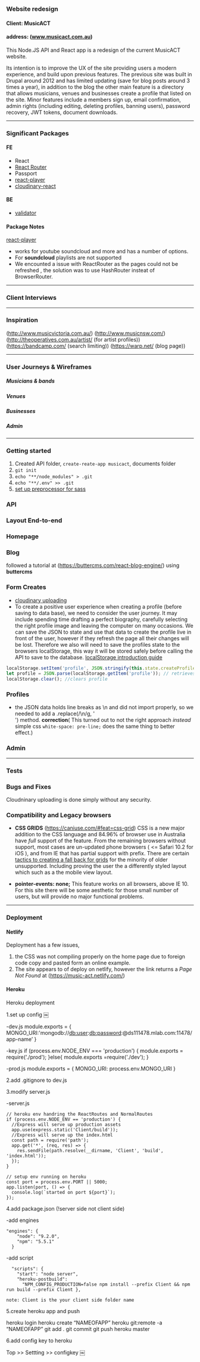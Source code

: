 ### Website redesign

#### Client: MusicACT

#### address: (www.musicact.com.au)

This Node.JS API and React app is a redesign of the current MusicACT website.

Its intention is to improve the UX of the site providing users a modern experience, and build upon previous features. The previous site was built in Drupal around 2012 and has limited updating (save for blog posts around 3 times a year), in addition to the blog the other main feature is a directory that allows musicians, venues and businesses create a profile that listed on the site. Minor features include a members sign up, email confirmation, admin rights (including editing, deleting profiles, banning users), password recovery, JWT tokens, document downloads.

---

### Significant Packages

#### FE

* React
* [React Router](https://reacttraining.com/react-router/)
* Passport
* [react-player](https://www.npmjs.com/package/react-player)
* [cloudinary-react](https://github.com/cloudinary/cloudinary-react)

#### BE

* [validator](https://github.com/chriso/validator.js)

#### Package Notes

[react-player](https://www.npmjs.com/package/react-player)

* works for youtube soundcloud and more and has a number of options.
* For **soundcloud** playlists are not supported
* We encounted a issue with ReactRouter as the pages could not be refreshed , the solution was to use HashRouter insteat of BrowserRouter.

---

### Client Interviews

---

### Inspiration

(http://www.musicvictoria.com.au/)
(http://www.musicnsw.com/)
(http://theoperatives.com.au/artist/ (for artist profiles))
(https://bandcamp.com/ (search limiting))
(https://warp.net/ (blog page))

---

### User Journeys & Wireframes

##### Musicians & bands

##### Venues

##### Businesses

##### Admin

---

### Getting started

1. Created API folder, `create-reate-app musicact`, documents folder
1. `git init`
1. `echo "**/node_modules" > .git`
1. `echo "**/.env" >> .git`
1. [set up preprocessor for sass](https://github.com/facebookincubator/create-react-app/blob/master/packages/react-scripts/template/README.md#adding-a-css-preprocessor-sass-less-etc)

### API

### Layout End-to-end

### Homepage

### Blog

followed a tutorial at (https://buttercms.com/react-blog-engine/) using **buttercms**

### Form Creates

* [cloudinary uploading ](https://css-tricks.com/image-upload-manipulation-react/)
* To create a positive user experience when creating a profile (before saving to data base), we need to consider the user journey. It may include spending time drafting a perfect biography, carefully selecting the right profile image and leaving the computer on many occasions. We can save the JSON to state and use that data to create the profile live in front of the user, however if they refresh the page all their changes will be lost. Therefore we also will need to save the profiles state to the browsers localStorage, this way it will be stored safely before calling the API to save to the database.
  [localStorage introduction guide](https://alligator.io/js/introduction-localstorage-sessionstorage/)

```js
localStorage.setItem('profile', JSON.stringify(this.state.createProfile)); //sets the profile
let profile = JSON.parse(localStorage.getItem('profile')); // retrieves profile
localStorage.clear(); //clears profile
```

### Profiles

* the JSON data holds line breaks as \n and did not import properly, so we needed to add a .replace(/\n/g, '<br />') method. **correction**( This turned out to not the right approach _instead_ simple css `white-space: pre-line;` does the same thing to better effect.)

### Admin

---

### Tests

### Bugs and Fixes

Cloudninary uploading is done simply without any security.

### Compatibility and Legacy browsers

* **CSS GRIDS** (https://caniuse.com/#feat=css-grid)
  CSS is a new major addition to the CSS language and 84.96% of browser use in Australia have _full_ support of the feature. From the remaining browsers without support, most cases are un-updated phone browsers ( <= Safari 10.2 for iOS ), and from IE that has partial support with prefix.
  There are certain [tactics to creating a fall back for grids](https://rachelandrew.co.uk/archives/2017/07/04/is-it-really-safe-to-start-using-css-grid-layout/) for the minority of older unsupported. Including proving the user the a differently styled layout which such as a the mobile view layout.

* **pointer-events: none;**
  This feature works on all browsers, above IE 10. For this site there will be some aesthetic for those small number of users, but will provide no major functional problems.

---

### Deployment

#### Netlify

Deployment has a few issues,

1. the CSS was not compiling properly on the home page due to foreign code copy and pasted form an online example.
1. The site appears to of deploy on netlify, however the link returns a _Page Not Found_ at (https://music-act.netlify.com/)

#### Heroku

Heroku deployment

1.set up config
￼

-dev.js
module.exports = {
MONGO_URI:'mongodb://<db:user>:<db:password>:@ds111478.mlab.com:11478/app-name’
}

-key.js
if (process.env.NODE_ENV === 'production') {
module.exports = require('./prod');
}else{
module.exports =require('./dev');
}

-prod.js
module.exports = {
MONGO_URI: process.env.MONGO_URI
}

2.add .gitignore to dev.js

3.modify server.js

-server.js

```
// heroku env handring the ReactRoutes and NormalRoutes
if (process.env.NODE_ENV == 'production') {
  //Express will serve up production assets
  app.use(express.static('Client/build'));
  //Express will serve up the index.html
  const path = require('path');
  app.get('*', (req, res) => {
    res.sendFile(path.resolve(__dirname, 'Client', 'build', 'index.html'));
  });
}

// setup env running on heroku
const port = process.env.PORT || 5000;
app.listen(port, () => {
  console.log(`started on port ${port}`);
});
```

4.add package.json (!server side not client side)

-add engines

```
"engines": {
    "node": "9.2.0",
    "npm": "5.5.1"
  }
```

-add script

```
  "scripts": {
    "start": "node server",
    "heroku-postbuild":
      "NPM_CONFIG_PRODUCTION=false npm install --prefix Client && npm run build --prefix Client },

note: Client is the your client side folder name
```

5.create heroku app and push

heroku login
heroku create “NAMEOFAPP”
heroku git:remote -a “NAMEOFAPP”
git add .
git commit
git push heroku master

6.add config key to heroku

Top >> Settting >> configkey
￼

